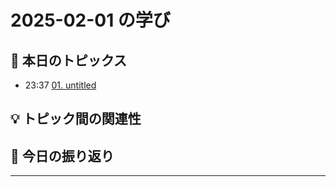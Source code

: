# 2025-02-01 の学び

## 📝 本日のトピックス

- 23:37 [01. untitled](./01-untitled/)

## 💡 トピック間の関連性

## 📌 今日の振り返り

---
